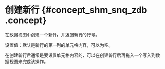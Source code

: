 # 创建新行 {#concept_shm_snq_zdb .concept}

在数据视图中创建一个新行，并返回新行的行号。

设置值：默认是新行的第一列的单元格内容，可以为空。

在创建新行后通常是要设置单元格内容的，可以在创建新行后再拖入一个写入到数据视图来完成该操作。

